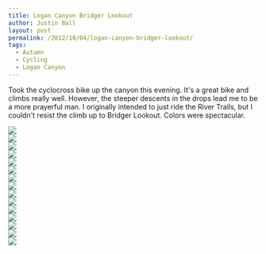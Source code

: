 ```yaml
---
title: Logan Canyon Bridger Lookout
author: Justin Ball
layout: post
permalink: /2012/10/04/logan-canyon-bridger-lookout/
tags:
  - Autumn
  - Cycling
  - Logan Canyon
---
```

Took the cyclocross bike up the canyon this evening. It's a great bike and climbs really well. However, the steeper descents in the drops lead me to be a more prayerful man. I originally intended to just ride the River Trails, but I couldn't resist the climb up to Bridger Lookout. Colors were spectacular.
<div class="image-grid small-image-grid">
  <div class="image">
    <a href="/images/posts/2012/10/20121004-212808.jpg"><img src="/images/posts/2012/10/20121004-212808-150x150.jpg" /></a>
  </div>
  <div class="image">
    <a href="/images/posts/2012/10/20121004-212820.jpg"><img src="/images/posts/2012/10/20121004-212820-150x150.jpg" /></a>
  </div>
  <div class="image">
    <a href="/images/posts/2012/10/20121004-212845.jpg"><img src="/images/posts/2012/10/20121004-212845-150x150.jpg" /></a>
  </div>
  <div class="image">
    <a href="/images/posts/2012/10/20121004-212858.jpg"><img src="/images/posts/2012/10/20121004-212858-150x150.jpg" /></a>
  </div>
  <div class="image">
    <a href="/images/posts/2012/10/20121004-212908.jpg"><img src="/images/posts/2012/10/20121004-212908-150x150.jpg" /></a>
  </div>
  <div class="image">
    <a href="/images/posts/2012/10/20121004-212929.jpg"><img src="/images/posts/2012/10/20121004-212929-150x150.jpg" /></a>
  </div>
  <div class="image">
    <a href="/images/posts/2012/10/20121004-212949.jpg"><img src="/images/posts/2012/10/20121004-212949-150x150.jpg" /></a>
  </div>
  <div class="image">
    <a href="/images/posts/2012/10/20121004-213002.jpg"><img src="/images/posts/2012/10/20121004-213002-150x150.jpg" /></a>
  </div>
  <div class="image">
    <a href="/images/posts/2012/10/20121004-213012.jpg"><img src="/images/posts/2012/10/20121004-213012-150x150.jpg" /></a>
  </div>
  <div class="image">
    <a href="/images/posts/2012/10/20121004-213020.jpg"><img src="/images/posts/2012/10/20121004-213020-150x150.jpg" /></a>
  </div>
  <div class="image">
    <a href="/images/posts/2012/10/20121004-213028.jpg"><img src="/images/posts/2012/10/20121004-213028-150x150.jpg" /></a>
  </div>
  <div class="image">
    <a href="/images/posts/2012/10/20121004-213037.jpg"><img src="/images/posts/2012/10/20121004-213037-150x150.jpg" /></a>
  </div>
  <div class="image">
    <a href="/images/posts/2012/10/20121004-213049.jpg"><img src="/images/posts/2012/10/20121004-213049-150x150.jpg" /></a>
  </div>
  <div class="image">
    <a href="/images/posts/2012/10/20121004-213059.jpg"><img src="/images/posts/2012/10/20121004-213059-150x150.jpg" /></a>
  </div>
  <div class="image">
    <a href="/images/posts/2012/10/20121004-213106.jpg"><img src="/images/posts/2012/10/20121004-213106-150x150.jpg" /></a>
  </div>
</div>